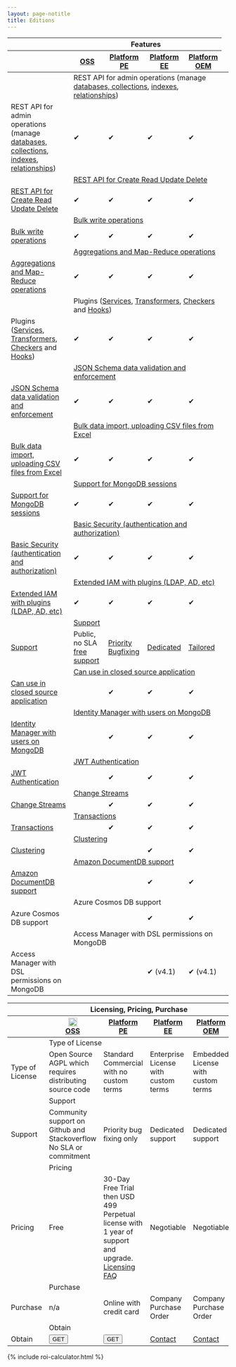 ```yaml
---
layout: page-notitle
title: Editions
---
```


<div class="editions-matrix mt-5">
    <div class="comparison">

  <table>
    <thead>
      <tr>
        <th class="tl tl2"></th>
        <th colspan="4" class="qbse">
          <strong>Features</strong>
        </th>
        <th colspan="1" style="border-right: 0; border-top: 0">
        </th>
      </tr>
      <tr>
        <th class="tl"></th>
        <th class="compare-heading p-3">
            <a class="mt-auto" href="{{ "/faq/#os-vs-pe" | prepend: site.baseurl }}"><strong>OSS</strong> </a>
        </th>
        <th class="compare-heading restheart-version p-3">
          <a href="{{ "/faq/#os-vs-pe" | prepend: site.baseurl }}"><strong>Platform PE</strong></a>
        </th>
        <th class="compare-heading restheart-version p-3">
          <a href="{{ "/faq/#os-vs-pe" | prepend: site.baseurl }}"><strong>Platform EE</strong></a>
        </th>
        <th class="compare-heading restheart-version p-3">
          <a href="{{ "/faq/#os-vs-pe" | prepend: site.baseurl }}"><strong>Platform OEM</strong></a>
        </th>
      </tr>
    </thead>
    <tbody>
      <tr>
        <td></td>
        <td colspan="4">REST API for admin operations (manage <a href="/docs/mgmt/dbs-collections/" class="text-dark">databases, collections</a>, <a href="/docs/mgmt/indexes/" class="text-dark">indexes</a>, <a href="/docs/mgmt/relationships/" class="text-dark">relationships</a>)</td>
      </tr>
      <tr class="compare-row">
        <td>REST API for admin operations (manage <a href="/docs/mgmt/dbs-collections/" class="text-dark">databases, collections</a>, <a href="/docs/mgmt/indexes/" class="text-dark">indexes</a>, <a href="/docs/mgmt/relationships/" class="text-dark">relationships</a>)</td>
        <td><span class="tickblue">✔</span></td>
        <td><span class="restheart-red">✔</span></td>
        <td><span class="restheart-red">✔</span></td>
        <td><span class="restheart-red">✔</span></td>
      </tr>
      <tr>
        <td>&nbsp;</td>
        <td colspan="4"><a href="/docs/read-docs/" class="text-dark">REST API for Create Read Update Delete</a></td>
      </tr>
      <tr>
        <td><a href="/docs/read-docs/" class="text-dark">REST API for Create Read Update Delete</a></td>
        <td><span class="tickblue">✔</span></td>
        <td><span class="restheart-red">✔</span></td>
        <td><span class="restheart-red">✔</span></td>
        <td><span class="restheart-red">✔</span></td>
      </tr>
      <tr>
        <td>&nbsp;</td>
        <td colspan="4"><a href="/docs/write-docs/#bulk-write-requests" class="text-dark">Bulk write operations</a></td>
      </tr>
      <tr class="compare-row">
        <td><a href="/docs/write-docs/#bulk-write-requests" class="text-dark">Bulk write operations</a></td>
        <td><span class="tickblue">✔</span></td>
        <td><span class="restheart-red">✔</span></td>
        <td><span class="restheart-red">✔</span></td>
        <td><span class="restheart-red">✔</span></td>
      </tr>
      <tr>
        <td>&nbsp;</td>
        <td colspan="4"><a href="/docs/aggregations/" class="text-dark">Aggregations and Map-Reduce operations</a></td>
      </tr>
      <tr>
        <td><a href="/docs/aggregations/" class="text-dark">Aggregations and Map-Reduce operations</a></td>
        <td><span class="tickblue">✔</span></td>
        <td><span class="restheart-red">✔</span></td>
        <td><span class="restheart-red">✔</span></td>
        <td><span class="restheart-red">✔</span></td>
      </tr>
      <tr>
        <td>&nbsp;</td>
        <td colspan="4">Plugins (<a href="https://restheart.org/docs/develop/core-plugins/#services" class="text-dark">Services</a>, <a href="https://restheart.org/docs/develop/core-plugins/#transformers" class="text-dark">Transformers</a>, <a href="https://restheart.org/docs/develop/core-plugins/#checkers" class="text-dark">Checkers</a> and <a href="https://restheart.org/docs/develop/core-plugins/#hooks" class="text-dark">Hooks</a>)</td>
      </tr>
      <tr class="compare-row">
        <td>Plugins (<a href="https://restheart.org/docs/develop/core-plugins/#services" class="text-dark">Services</a>, <a href="https://restheart.org/docs/develop/core-plugins/#transformers" class="text-dark">Transformers</a>, <a href="https://restheart.org/docs/develop/core-plugins/#checkers/" class="text-dark">Checkers</a> and <a href="https://restheart.org/docs/develop/core-plugins/#hooks" class="text-dark">Hooks</a>)</td>
        <td><span class="tickblue">✔</span></td>
        <td><span class="restheart-red">✔</span></td>
        <td><span class="restheart-red">✔</span></td>
        <td><span class="restheart-red">✔</span></td>
      </tr>
      <tr>
        <td>&nbsp;</td>
        <td colspan="4"><a href="/docs/json-schema-validation/" class="text-dark">JSON Schema data validation and enforcement</a></td>
      </tr>
      <tr>
        <td><a href="/docs/json-schema-validation/" class="text-dark">JSON Schema data validation and enforcement</a></td>
        <td><span class="tickblue">✔</span></td>
        <td><span class="restheart-red">✔</span></td>
        <td><span class="restheart-red">✔</span></td>
        <td><span class="restheart-red">✔</span></td>
      </tr>
      <tr>
        <td>&nbsp;</td>
        <td colspan="4"><a href="/docs/csv/" class="text-dark">Bulk data import, uploading CSV files from Excel</a></td>
      </tr>
      <tr class="compare-row">
        <td><a href="/docs/csv/" class="text-dark">Bulk data import, uploading CSV files from Excel</a></td>
        <td><span class="tickblue">✔</span></td>
        <td><span class="restheart-red">✔</span></td>
        <td><span class="restheart-red">✔</span></td>
        <td><span class="restheart-red">✔</span></td>
      </tr>
      <tr>
        <td>&nbsp;</td>
        <td colspan="4"><a href="/docs/transactions/#sessions" class="text-dark">Support for MongoDB sessions</a></td>
      </tr>
      <tr>
        <td><a href="/docs/transactions/#sessions" class="text-dark">Support for MongoDB sessions</a></td>
        <td><span class="tickblue">✔</span></td>
        <td><span class="restheart-red">✔</span></td>
        <td><span class="restheart-red">✔</span></td>
        <td><span class="restheart-red">✔</span></td>
      </tr>
      <tr>
        <td>&nbsp;</td>
        <td colspan="4"><a href="/docs/security/overview/" class="text-dark">Basic Security (authentication and authorization)</a></td>
      </tr>
      <tr class="compare-row">
        <td><a href="/docs/security/overview/" class="text-dark">Basic Security (authentication and authorization)</a></td>
        <td><span class="tickblue">✔</span></td>
        <td><span class="restheart-red">✔</span></td>
        <td><span class="restheart-red">✔</span></td>
        <td><span class="restheart-red">✔</span></td>
      </tr>
      <tr>
        <td>&nbsp;</td>
        <td colspan="4"><a href="/docs/develop/security-plugins/" class="text-dark">Extended IAM with plugins (LDAP, AD, etc)</a></td>
      </tr>
      <tr>
        <td><a href="/docs/develop/security-plugins/" class="text-dark">Extended IAM with plugins (LDAP, AD, etc)</a></td>
        <td><span class="tickblue">✔</span></td>
        <td><span class="restheart-red">✔</span></td>
        <td><span class="restheart-red">✔</span></td>
        <td><span class="restheart-red">✔</span></td>
      </tr>
      <tr>
        <td>&nbsp;</td>
        <td colspan="4"><a href="/support" class="text-dark">Support</a></td>
      </tr>
      <tr class="highlighted-row">
        <td><a href="/support" class="highlighted-text">Support</a></td>
        <td>Public, no SLA <a href="/support#free">free support</a></td>
        <td><a class="restheart-red" href="/support">Priority Bugfixing</a></td>
        <td><a class="restheart-red" href="/support">Dedicated</a></td>
        <td><a class="restheart-red" href="/support">Tailored</a></td>
      </tr>
      <tr>
        <td>&nbsp;</td>
        <td colspan="4"><a href="/faq/#distribute-derivative-work" class="text-dark">Can use in closed source application</a></td>
      </tr>
      <tr>
        <td><a href="/faq/#distribute-derivative-work" class="text-dark">Can use in closed source application</a></td>
        <td></td>
        <td><span class="restheart-red">✔</span></td>
        <td><span class="restheart-red">✔</span></td>
        <td><span class="restheart-red">✔</span></td>
      </tr>
      <tr>
        <td>&nbsp;</td>
        <td colspan="4"><a href="/docs/security/authentication/#restheart-authenticator" class="text-dark">Identity Manager with users on MongoDB</a></td>
      </tr>
      <tr class="compare-row">
        <td><a href="/docs/security/authentication/#restheart-authenticator" class="text-dark">Identity Manager with users on MongoDB</a></td>
        <td></td>
        <td><span class="restheart-red">✔</span></td>
        <td><span class="restheart-red">✔</span></td>
        <td><span class="restheart-red">✔</span></td>
      </tr>
      <tr>
        <td>&nbsp;</td>
        <td colspan="4"><a href="/docs/security/authentication/#jwt-authentication" class="text-dark">JWT Authentication</a></td>
      </tr>
      <tr>
        <td><a href="/docs/security/authentication/#jwt-authentication" class="text-dark">JWT Authentication</a></td>
        <td></td>
        <td><span class="restheart-red">✔</span></td>
        <td><span class="restheart-red">✔</span></td>
        <td><span class="restheart-red">✔</span></td>
      </tr>
      <tr>
        <td>&nbsp;</td>
        <td colspan="4"><a href="/docs/change-streams/" class="text-dark">Change Streams</a></td>
      </tr>
      <tr class="compare-row">
        <td><a href="/docs/change-streams/" class="text-dark">Change Streams</a></td>
        <td></td>
        <td><span class="restheart-red">✔</span></td>
        <td><span class="restheart-red">✔</span></td>
        <td><span class="restheart-red">✔</span></td>
      </tr>
      <tr>
        <td>&nbsp;</td>
        <td colspan="4"><a href="/docs/transactions/" class="text-dark">Transactions</a></td>
      </tr>
      <tr>
        <td><a href="/docs/transactions/" class="text-dark">Transactions</a></td>
        <td></td>
        <td><span class="restheart-red">✔</span></td>
        <td><span class="restheart-red">✔</span></td>
        <td><span class="restheart-red">✔</span></td>
      </tr>
      <tr>
        <td>&nbsp;</td>
        <td colspan="4"><a href="/docs/clustering/" class="text-dark">Clustering</a></td>
      </tr>
      <tr class="compare-row">
        <td><a href="/docs/clustering/" class="text-dark">Clustering</a></td>
        <td></td>
        <td></td>
        <td><span class="restheart-red">✔</span></td>
        <td><span class="restheart-red">✔</span></td>
      </tr>
      <tr>
        <td>&nbsp;</td>
        <td colspan="4"><a href="https://medium.com/softinstigate-team/how-to-create-a-web-api-for-aws-documentdb-using-restheart-987921df3ced" class="text-dark">Amazon DocumentDB support</a></td>
      </tr>
      <tr>
        <td><a href="https://medium.com/softinstigate-team/how-to-create-a-web-api-for-aws-documentdb-using-restheart-987921df3ced" class="text-dark">Amazon DocumentDB support</a></td>
        <td></td>
        <td></td>
        <td><span class="restheart-red">✔</span></td>
        <td><span class="restheart-red">✔</span></td>
      </tr>
      <tr>
        <td>&nbsp;</td>
        <td colspan="4">Azure Cosmos DB support</td>
      </tr>
      <tr class="compare-row">
        <td>Azure Cosmos DB support</td>
        <td></td>
        <td></td>
        <td><span class="restheart-red">✔</span></td>
        <td><span class="restheart-red">✔</span></td>
      </tr>
      <tr>
        <td>&nbsp;</td>
        <td colspan="4">Access Manager with DSL permissions on MongoDB</td>
      </tr>
      <tr>
        <td>Access Manager with DSL permissions on MongoDB</td>
        <td></td>
        <td></td>
        <td><span class="restheart-red">✔ (v4.1)</span></td>
        <td><span class="restheart-red">✔ (v4.1)</span></td>
      </tr>
    </tbody>
  </table>

</div>
</div>

<div class="editions-matrix mt-5">
    <div class="comparison">

  <table>
    <thead>
      <tr>
        <th class="tl tl2"></th>
        <th colspan="4" class="qbse">
          <strong>Licensing, Pricing, Purchase</strong>
        </th>
        <th colspan="1" style="border-right: 0; border-top: 0">
        </th>
      </tr>
      <tr>
        <th class="tl"></th>
        <th class="compare-heading restheart-version p-3">
          <div class="d-flex flex-column flex-md-row justify-content-center mb-2 w-100">
            <div><a href="https://github.com/SoftInstigate/restheart"><img class="img-fluid mr-md-2" src="/images/octocat.png" width="20"></a></div>
            <a class="mt-auto" href="{{ "/faq/#os-vs-pe" | prepend: site.baseurl }}"><strong>OSS</strong> </a>
          </div>
        </th>
        <th class="compare-heading restheart-version p-3">
          <a class="d-block" href="{{ "/faq/#os-vs-pe" | prepend: site.baseurl }}"><strong>Platform PE</strong></a>
        </th>
        <th class="compare-heading restheart-version p-3">
          <a class="d-block" href="{{ "/faq/#os-vs-pe" | prepend: site.baseurl }}"><strong>Platform EE</strong></a>
        </th>
        <th class="compare-heading restheart-version p-3">
          <a class="d-block" href="{{ "/faq/#os-vs-pe" | prepend: site.baseurl }}"><strong>Platform OEM</strong></a>
        </th>
      </tr>
    </thead>
    <tbody>
      <tr>
        <td></td>
        <td colspan="4">Type of License</td>
      </tr>
      <tr class="compare-row">
        <td>Type of License</td>
        <td>Open Source AGPL which requires distributing source code</td>
        <td>Standard Commercial with no custom terms</td>
        <td>Enterprise License with custom terms</td>
        <td>Embedded License with custom terms</td>
      </tr>
      <tr>
        <td>&nbsp;</td>
        <td colspan="4">Support</td>
      </tr>
      <tr>
        <td>Support</td>
        <td>Community support on Github and Stackoverflow
        <div class="small text-muted">No SLA or commitment</div>
        </td>
        <td>Priority bug fixing only</td>
        <td>Dedicated support</td>
        <td>Dedicated support</td>
      </tr>
      <tr>
        <td>&nbsp;</td>
        <td colspan="4">Pricing</td>
      </tr>
      <tr class="compare-row">
        <td>Pricing</td>
        <td>Free</td>
        <td>30-Day Free Trial then USD 499
          <div class="small text-muted">Perpetual license with 1 year of support and upgrade.</div>
          <div class="small text-muted"><a href="/get#licensing-faq">Licensing FAQ</a></div>
        </td>
        <td>Negotiable</td>
        <td>Negotiable</td>
      </tr>
      <tr>
        <td>&nbsp;</td>
        <td colspan="4">Purchase</td>
      </tr>
      <tr>
        <td>Purchase</td>
        <td>n/a</td>
        <td>Online with credit card</td>
        <td>Company Purchase Order</td>
        <td>Company Purchase Order</td>
      </tr>
      <tr>
        <td>&nbsp;</td>
        <td colspan="4">Obtain</td>
      </tr>
      <tr class="compare-row">
        <td>Obtain</td>
        <td>
          <a href="{{ "/get" | prepend: site.baseurl }}"><button style="1" type="button" class="pl-3 pr-3 btn btn-danger">GET</button></a>
        </td>
        <td>
          <a href="{{ "/get#platform" | prepend: site.baseurl }}"><button style="1" type="button" class="pl-3 pr-3 btn btn-danger">GET</button></a>
        </td>
        <td><a href="mailto:ask@restheart.org?subject=Commercial request about RESTHeart EE">Contact</a></td>
        <td><a href="mailto:ask@restheart.org?subject=Commercial request about RESTHeart OEM">Contact</a></td>
      </tr>
    </tbody>
  </table>

</div>
</div>

{% include roi-calculator.html %}
